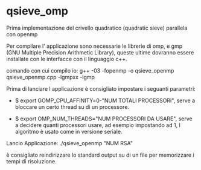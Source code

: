 qsieve_omp
==========

Prima implementazione del crivello quadratico (quadratic sieve) parallela con openmp

Per compilare l' applicazione sono necessarie le librerie di omp, e gmp (GNU Multiple Precision Arithmetic Library), queste ultime dovranno essere installate con le interfacce con il linguaggio c++.

comando con cui compilo io:
g++ -03 -fopenmp -o qsieve_openmp qsieve_openmp.cpp -lgmpxx -lgmp

Prima di lanciare l applicazione è consigliato impostare i seguanti parametri:

- $ export GOMP_CPU_AFFINITY=0-"NUM TOTALI PROCESSORI", serve a bloccare un certo thread su di un processore.

- $ export OMP_NUM_THREADS="NUM PROCESSORI DA USARE", serve a decidere quanti processori usare, ad esempio impostando ad 1, l algoritmo è usato come in versione seriale.

Lancio Applicazione:
./qsieve_openmp "NUM RSA"

è consigliato reindirizzare lo standard output su di un file per memorizzare i tempi di risoluzione.

